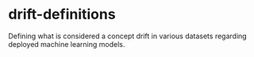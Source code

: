 # drift-definitions
Defining what is considered a concept drift in various datasets regarding deployed machine learning models.
